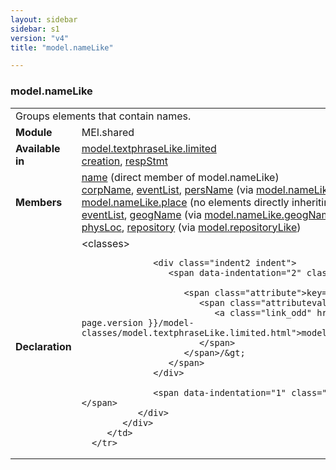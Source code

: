 ```yaml
---
layout: sidebar
sidebar: s1
version: "v4"
title: "model.nameLike"

---
```


<div class="classSpec model">
   <h3 id="model.nameLike">model.nameLike</h3>
   <table class="wovenodd">
      <tr>
         <td colspan="2" class="wovenodd-col2">Groups elements that contain names.</td>
      </tr>
      <tr>
         <td class="wovenodd-col1">
            <strong>Module</strong>
         </td>
         <td class="wovenodd-col2">MEI.shared</td>
      </tr>
      <tr>
         <td class="wovenodd-col1">
            <strong>Available in</strong>
         </td>
         <td class="wovenodd-col2">
            <div class="parent">
               <div>
                  <a class="link_odd_classSpec" href="{{ site.baseurl }}/{{ page.version }}/model-classes/model.textphraseLike.limited.html">model.textphraseLike.limited</a>
               </div>
               <div>
                  <a class="link_odd_elementSpec" href="{{ site.baseurl }}/{{ page.version }}/elements/creation.html">creation</a>, 
                  <a class="link_odd_elementSpec" href="{{ site.baseurl }}/{{ page.version }}/elements/respStmt.html">respStmt</a>
               </div>
            </div>
         </td>
      </tr>
      <tr>
         <td class="wovenodd-col1">
            <strong>Members</strong>
         </td>
         <td class="wovenodd-col2">
            <div class="parent">
               <div>
                  <a class="link_odd_elementSpec" href="{{ site.baseurl }}/{{ page.version }}/elements/name.html">name</a> (direct member of model.nameLike)
               </div>
               <div>
                  <a class="link_odd_elementSpec" href="{{ site.baseurl }}/{{ page.version }}/model-classes/corpName.html">corpName</a>, 
                  <a class="link_odd_elementSpec" href="{{ site.baseurl }}/{{ page.version }}/model-classes/eventList.html">eventList</a>, 
                  <a class="link_odd_elementSpec" href="{{ site.baseurl }}/{{ page.version }}/model-classes/persName.html">persName</a>
                  <span> (via 
                     <a class="link_odd_classSpec" href="{{ site.baseurl }}/{{ page.version }}/model-classes/model.nameLike.agent.html">model.nameLike.agent</a>)
                  </span>
               </div>
               <div>
                  <span>
                     <a class="link_odd_classSpec" href="{{ site.baseurl }}/{{ page.version }}/model-classes/model.nameLike.place.html">model.nameLike.place</a> (no elements directly inheriting from this class)
                  </span>
               </div>
               <div>
                  <a class="link_odd_elementSpec" href="{{ site.baseurl }}/{{ page.version }}/model-classes/eventList.html">eventList</a>, 
                  <a class="link_odd_elementSpec" href="{{ site.baseurl }}/{{ page.version }}/model-classes/geogName.html">geogName</a>
                  <span> (via 
                     <a class="link_odd_classSpec" href="{{ site.baseurl }}/{{ page.version }}/model-classes/model.nameLike.geogName.html">model.nameLike.geogName</a>)
                  </span>
               </div>
               <div>
                  <a class="link_odd_elementSpec" href="{{ site.baseurl }}/{{ page.version }}/model-classes/physLoc.html">physLoc</a>, 
                  <a class="link_odd_elementSpec" href="{{ site.baseurl }}/{{ page.version }}/model-classes/repository.html">repository</a>
                  <span> (via 
                     <a class="link_odd_classSpec" href="{{ site.baseurl }}/{{ page.version }}/model-classes/model.repositoryLike.html">model.repositoryLike</a>)
                  </span>
               </div>
            </div>
         </td>
      </tr>
      <tr>
         <td class="wovenodd-col1">
            <strong>Declaration</strong>
         </td>
         <td class="wovenodd-col2">
            <div xml:space="preserve" class="pre">
               <div class="indent1 indent">
                  <span data-indentation="1" class="element">&lt;classes&gt;</span>
                  
                  <div class="indent2 indent">
                     <span data-indentation="2" class="element">&lt;memberOf
                        
                        <span class="attribute">key=
                           <span class="attributevalue">"
                              <a class="link_odd" href="{{ site.baseurl }}/{{ page.version }}/model-classes/model.textphraseLike.limited.html">model.textphraseLike.limited</a>"
                           </span>
                        </span>/&gt;
                     </span>
                  </div>
                  
                  <span data-indentation="1" class="element">&lt;/classes&gt;</span>
               </div>
            </div>
         </td>
      </tr>
   </table>
</div>